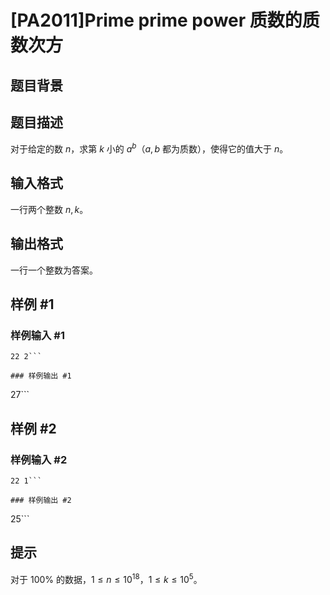 # [PA2011]Prime prime power 质数的质数次方

## 题目背景



## 题目描述

对于给定的数 $n$，求第 $k$ 小的 $a^b$（$a,b$ 都为质数），使得它的值大于 $n$。

## 输入格式

一行两个整数 $n,k$。

## 输出格式

一行一个整数为答案。

## 样例 #1

### 样例输入 #1
```
22 2```

### 样例输出 #1

```
27```

## 样例 #2

### 样例输入 #2
```
22 1```

### 样例输出 #2

```
25```

## 提示

对于 $100\%$ 的数据，$1\le n\le 10^{18}$，$1\le k\le 10^5$。

